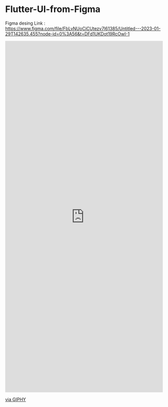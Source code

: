 
# Flutter-UI-from-Figma

Figma desing Link : https://www.figma.com/file/FbLvNUoCiCUtezv7l61385/Untitled---2023-01-29T142635.455?node-id=0%3A56&t=DFd1UKDot19RcOwI-1

<div style="width:100%;height:0;padding-bottom:222%;position:relative;"><iframe src="https://giphy.com/embed/D1ulqxMd3j0CU2jLOc" width="100%" height="100%" style="position:absolute" frameBorder="0" class="giphy-embed" allowFullScreen></iframe></div><p><a href="https://giphy.com/gifs/flutter-D1ulqxMd3j0CU2jLOc">via GIPHY</a></p>

